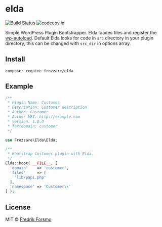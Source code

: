 # elda

[![Build Status](https://travis-ci.org/wpup/elda.svg?branch=master)](https://travis-ci.org/wpup/elda)  [![codecov.io](http://codecov.io/github/wpup/elda/coverage.svg?branch=master)](http://codecov.io/github/wpup/elda?branch=master)

Simple WordPress Plugin Bootstrapper. Elda loades files and register the [wp-autoload](https://github.com/wpup/autoload). Default Elda looks for code in `src` directory in your plugin directory, this can be changed with `src_dir` in options array.

## Install

```
composer require frozzare/elda
```

## Example

```php
/**
 * Plugin Name: Customer
 * Description: Customer description
 * Author: Customer
 * Author URI: http://example.com
 * Version: 1.0.0
 * Textdomain: customer
 */

use Frozzare\Elda\Elda;

/**
 * Bootstrap Customer plugin with Elda.
 */
Elda::boot( __FILE__, [
  'domain'    => 'customer',
  'files'     => [
    'lib/papi.php'
  ],
  'namespace' => 'Customer\\'
] );
```

## License

MIT © [Fredrik Forsmo](https://github.com/frozzare)
